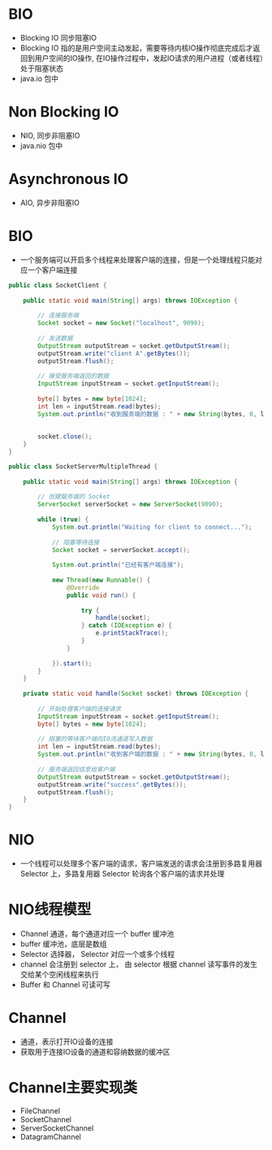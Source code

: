 
# BIO

- Blocking IO 同步阻塞IO
- Blocking IO 指的是用户空间主动发起，需要等待内核IO操作彻底完成后才返回到用户空间的IO操作, 在IO操作过程中，发起IO请求的用户进程（或者线程）处于阻塞状态
- java.io 包中

# Non Blocking IO

- NIO, 同步非阻塞IO
- java.nio 包中

# Asynchronous IO

- AIO, 异步非阻塞IO

# BIO

- 一个服务端可以开启多个线程来处理客户端的连接，但是一个处理线程只能对应一个客户端连接

```java
public class SocketClient {  
  
    public static void main(String[] args) throws IOException {  
  
        // 连接服务端  
        Socket socket = new Socket("localhost", 9090);  
  
        // 发送数据  
        OutputStream outputStream = socket.getOutputStream();  
        outputStream.write("client A".getBytes());  
        outputStream.flush();  
  
        // 接受服务端返回的数据  
        InputStream inputStream = socket.getInputStream();  
  
        byte[] bytes = new byte[1024];  
        int len = inputStream.read(bytes);  
        System.out.println("收到服务端的数据 : " + new String(bytes, 0, len));  
  
  
        socket.close();  
    }  
}
```


```java
public class SocketServerMultipleThread {  
  
    public static void main(String[] args) throws IOException {  
  
        // 创建服务端的 Socket        
        ServerSocket serverSocket = new ServerSocket(9090);  
  
        while (true) {  
            System.out.println("Waiting for client to connect...");  
  
            // 阻塞等待连接  
            Socket socket = serverSocket.accept();  
  
            System.out.println("已经有客户端连接");  
  
            new Thread(new Runnable() {  
                @Override  
                public void run() {  
  
                    try {  
                        handle(socket);  
                    } catch (IOException e) {  
                        e.printStackTrace();  
                    }  
                }  
  
            }).start();  
        }  
    }  
  
    private static void handle(Socket socket) throws IOException {  
  
        // 开始处理客户端的连接请求  
        InputStream inputStream = socket.getInputStream();  
        byte[] bytes = new byte[1024];  
  
        // 阻塞的等待客户端向IO流通道写入数据  
        int len = inputStream.read(bytes);  
        System.out.println("收到客户端的数据 : " + new String(bytes, 0, len));  
  
        // 服务端返回信息给客户端  
        OutputStream outputStream = socket.getOutputStream();  
        outputStream.write("success".getBytes());  
        outputStream.flush();  
    }  
}
```

# NIO

- 一个线程可以处理多个客户端的请求，客户端发送的请求会注册到多路复用器 Selector 上，多路复用器 Selector 轮询各个客户端的请求并处理

# NIO线程模型

- Channel 通道，每个通道对应一个 buffer 缓冲池
- buffer 缓冲池，底层是数组
- Selector 选择器， Selector 对应一个或多个线程
- channel 会注册到 selector 上， 由 selector 根据 channel 读写事件的发生交给某个空闲线程来执行
- Buffer 和 Channel 可读可写

# Channel

- 通道，表示打开IO设备的连接
- 获取用于连接IO设备的通道和容纳数据的缓冲区

# Channel主要实现类

- FileChannel
- SocketChannel
- ServerSocketChannel
- DatagramChannel